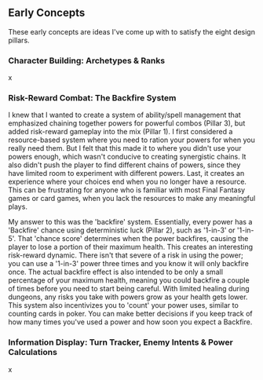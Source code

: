 ## Early Concepts
These early concepts are ideas I've come up with to satisfy the eight design pillars. 

### Character Building: Archetypes & Ranks
x

### Risk-Reward Combat: The Backfire System
I knew that I wanted to create a system of ability/spell management that emphasized chaining together powers for powerful combos (Pillar 3), but added risk-reward gameplay into the mix (Pillar 1). I first considered a resource-based system where you need to ration your powers for when you really need them. But I felt that this made it to where you didn't use your powers enough, which wasn't conducive to creating synergistic chains. It also didn't push the player to find different chains of powers, since they have limited room to experiment with different powers. Last, it creates an experience where your choices end when you no longer have a resource. This can be frustrating for anyone who is familiar with most Final Fantasy games or card games, when you lack the resources to make any meaningful plays.

My answer to this was the 'backfire' system. Essentially, every power has a 'Backfire' chance using deterministic luck (Pillar 2), such as '1-in-3' or '1-in-5'. That 'chance score' determines when the power backfires, causing the player to lose a portion of their maximum health. This creates an interesting risk-reward dynamic. There isn't that severe of a risk in using the power; you can use a '1-in-3' power three times and you know it will only backfire once. The actual backfire effect is also intended to be only a small percentage of your maximum health, meaning you could backfire a couple of times before you need to start being careful. With limited healing during dungeons, any risks you take with powers grow as your health gets lower. This system also incentivizes you to 'count' your power uses, similar to counting cards in poker. You can make better decisions if you keep track of how many times you've used a power and how soon you expect a Backfire.

### Information Display: Turn Tracker, Enemy Intents & Power Calculations
x
